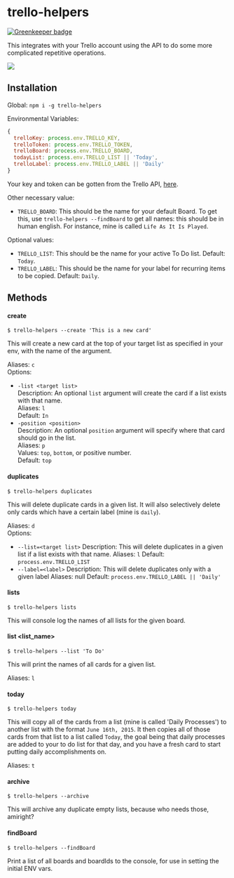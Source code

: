# trello-helpers

[![Greenkeeper badge](https://badges.greenkeeper.io/RichardLitt/trello-helpers.svg)](https://greenkeeper.io/)

This integrates with your Trello account using the API to do some more complicated repetitive operations.

<a href="https://nodei.co/npm/trello-helpers/"><img src="https://nodei.co/npm/trello-helpers.png?downloads=true&downloadRank=true&stars=true"></a>

## Installation

Global:
`npm i -g trello-helpers`

Environmental Variables:

```js
{
  trelloKey: process.env.TRELLO_KEY,
  trelloToken: process.env.TRELLO_TOKEN,
  trelloBoard: process.env.TRELLO_BOARD,
  todayList: process.env.TRELLO_LIST || 'Today',
  trelloLabel: process.env.TRELLO_LABEL || 'Daily'
}
```

Your key and token can be gotten from the Trello API, [here](https://trello.com/app-key).

Other necessary value:
  - `TRELLO_BOARD`: This should be the name for your default Board. To get this, use `trello-helpers --findBoard` to get all names: this should be in human english. For instance, mine is called `Life As It Is Played`.

Optional values:
  - `TRELLO_LIST`: This should be the name for your active To Do list. Default: `Today`.
  - `TRELLO_LABEL`: This should be the name for your label for recurring items to be copied. Default: `Daily`.

## Methods

#### create

`$ trello-helpers --create 'This is a new card'`

This will create a new card at the top of your target list as specified in your env, with the name of the argument.  

Aliases: `c`  
Options: 
  - `-list <target list>`  
    Description: An optional `list` argument will create the card if a list exists with that name.  
    Aliases: `l`  
    Default: `In`  
  - `-position <position>`  
    Description: An optional `position` argument will specify where that card should go in the list.  
    Aliases: `p`  
    Values: `top`, `bottom`, or positive number.  
    Default: `top`  

#### duplicates

`$ trello-helpers duplicates`

This will delete duplicate cards in a given list. It will also selectively delete only cards which have a certain label (mine is `daily`).  

Aliases: `d`  
Options:  
  - `--list=<target list>`
    Description: This will delete duplicates in a given list if a list exists with that name.
    Aliases: `l`
    Default: `process.env.TRELLO_LIST`
  - `--label=<label>`
    Description: This will delete duplicates only with a given label
    Aliases: null
    Default: `process.env.TRELLO_LABEL || 'Daily'`

#### lists

`$ trello-helpers lists`

This will console log the names of all lists for the given board.

#### list <list_name>

`$ trello-helpers --list 'To Do'`

This will print the names of all cards for a given list.

Aliases: `l`

#### today

`$ trello-helpers today`

This will copy all of the cards from a list (mine is called 'Daily Processes') to another list with the format `June 16th, 2015`. It then copies all of those cards from that list to a list called `Today`, the goal being that daily processes are added to your to do list for that day, and you have a fresh card to start putting daily accomplishments on.

Aliases: `t`

#### archive

`$ trello-helpers --archive`

This will archive any duplicate empty lists, because who needs those, amiright?

#### findBoard

`$ trello-helpers --findBoard`

Print a list of all boards and boardIds to the console, for use in setting the initial ENV vars.

